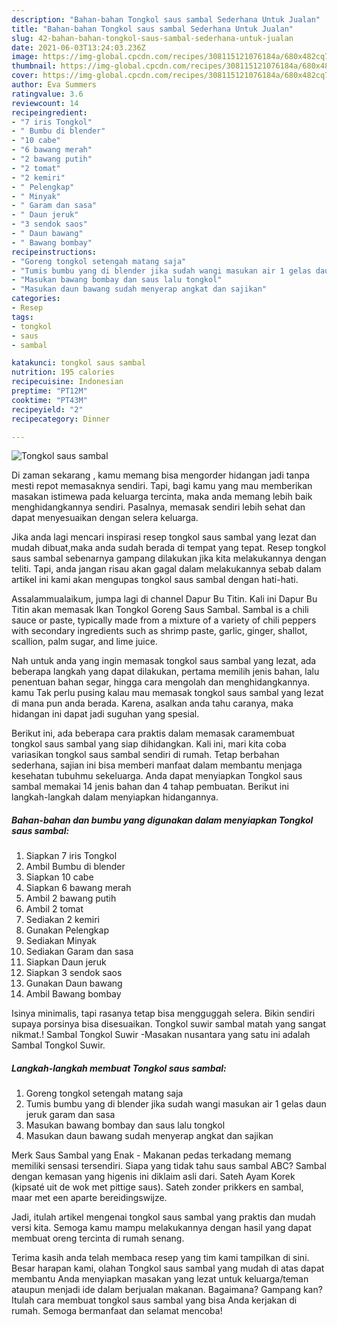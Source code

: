 ```yaml
---
description: "Bahan-bahan Tongkol saus sambal Sederhana Untuk Jualan"
title: "Bahan-bahan Tongkol saus sambal Sederhana Untuk Jualan"
slug: 42-bahan-bahan-tongkol-saus-sambal-sederhana-untuk-jualan
date: 2021-06-03T13:24:03.236Z
image: https://img-global.cpcdn.com/recipes/308115121076184a/680x482cq70/tongkol-saus-sambal-foto-resep-utama.jpg
thumbnail: https://img-global.cpcdn.com/recipes/308115121076184a/680x482cq70/tongkol-saus-sambal-foto-resep-utama.jpg
cover: https://img-global.cpcdn.com/recipes/308115121076184a/680x482cq70/tongkol-saus-sambal-foto-resep-utama.jpg
author: Eva Summers
ratingvalue: 3.6
reviewcount: 14
recipeingredient:
- "7 iris Tongkol"
- " Bumbu di blender"
- "10 cabe"
- "6 bawang merah"
- "2 bawang putih"
- "2 tomat"
- "2 kemiri"
- " Pelengkap"
- " Minyak"
- " Garam dan sasa"
- " Daun jeruk"
- "3 sendok saos"
- " Daun bawang"
- " Bawang bombay"
recipeinstructions:
- "Goreng tongkol setengah matang saja"
- "Tumis bumbu yang di blender jika sudah wangi masukan air 1 gelas daun jeruk garam dan sasa"
- "Masukan bawang bombay dan saus lalu tongkol"
- "Masukan daun bawang sudah menyerap angkat dan sajikan"
categories:
- Resep
tags:
- tongkol
- saus
- sambal

katakunci: tongkol saus sambal 
nutrition: 195 calories
recipecuisine: Indonesian
preptime: "PT12M"
cooktime: "PT43M"
recipeyield: "2"
recipecategory: Dinner

---
```



![Tongkol saus sambal](https://img-global.cpcdn.com/recipes/308115121076184a/680x482cq70/tongkol-saus-sambal-foto-resep-utama.jpg)

Di zaman  sekarang , kamu memang bisa mengorder hidangan jadi tanpa mesti repot memasaknya sendiri. Tapi, bagi kamu yang mau memberikan masakan istimewa pada keluarga tercinta, maka anda memang lebih baik menghidangkannya sendiri. Pasalnya, memasak sendiri lebih sehat dan dapat menyesuaikan dengan selera keluarga.

Jika anda lagi mencari inspirasi resep tongkol saus sambal yang lezat dan mudah dibuat,maka anda sudah berada di tempat yang tepat. Resep tongkol saus sambal  sebenarnya gampang dilakukan jika kita melakukannya dengan teliti. Tapi, anda jangan risau akan gagal dalam melakukannya 
sebab dalam artikel ini kami akan mengupas tongkol saus sambal dengan hati-hati.  

Assalammualaikum, jumpa lagi di channel Dapur Bu Titin. Kali ini Dapur Bu Titin akan memasak Ikan Tongkol Goreng Saus Sambal. Sambal is a chili sauce or paste, typically made from a mixture of a variety of chili peppers with secondary ingredients such as shrimp paste, garlic, ginger, shallot, scallion, palm sugar, and lime juice.

Nah untuk anda yang ingin memasak tongkol saus sambal yang lezat, ada beberapa langkah yang dapat dilakukan, pertama memilih jenis bahan, lalu penentuan bahan segar, hingga cara mengolah dan menghidangkannya. kamu Tak perlu pusing kalau mau memasak tongkol saus sambal yang lezat di mana pun anda berada. Karena, asalkan anda  tahu caranya, maka hidangan ini dapat jadi suguhan yang spesial.

Berikut ini, ada beberapa cara praktis  dalam memasak caramembuat tongkol saus sambal yang siap dihidangkan. Kali ini, mari kita coba variasikan tongkol saus sambal sendiri di rumah. Tetap berbahan sederhana, sajian ini bisa memberi manfaat dalam membantu menjaga kesehatan tubuhmu sekeluarga. Anda dapat menyiapkan Tongkol saus sambal memakai 14 jenis bahan dan 4 tahap pembuatan. Berikut ini langkah-langkah dalam menyiapkan hidangannya.

<!--inarticleads1-->

##### Bahan-bahan dan bumbu yang digunakan dalam menyiapkan Tongkol saus sambal:

1. Siapkan 7 iris Tongkol
1. Ambil  Bumbu di blender
1. Siapkan 10 cabe
1. Siapkan 6 bawang merah
1. Ambil 2 bawang putih
1. Ambil 2 tomat
1. Sediakan 2 kemiri
1. Gunakan  Pelengkap
1. Sediakan  Minyak
1. Sediakan  Garam dan sasa
1. Siapkan  Daun jeruk
1. Siapkan 3 sendok saos
1. Gunakan  Daun bawang
1. Ambil  Bawang bombay


Isinya minimalis, tapi rasanya tetap bisa mengguggah selera. Bikin sendiri supaya porsinya bisa disesuaikan. Tongkol suwir sambal matah yang sangat nikmat.! Sambal Tongkol Suwir -Masakan nusantara yang satu ini adalah Sambal Tongkol Suwir. 

<!--inarticleads2-->

##### Langkah-langkah membuat Tongkol saus sambal:

1. Goreng tongkol setengah matang saja
1. Tumis bumbu yang di blender jika sudah wangi masukan air 1 gelas daun jeruk garam dan sasa
1. Masukan bawang bombay dan saus lalu tongkol
1. Masukan daun bawang sudah menyerap angkat dan sajikan


Merk Saus Sambal yang Enak - Makanan pedas terkadang memang memiliki sensasi tersendiri. Siapa yang tidak tahu saus sambal ABC? Sambal dengan kemasan yang higenis ini diklaim asli dari. Sateh Ayam Korek (kipsaté uit de wok met pittige saus). Sateh zonder prikkers en sambal, maar met een aparte bereidingswijze. 

Jadi, itulah artikel mengenai  tongkol saus sambal  yang praktis dan mudah versi kita. Semoga kamu mampu melakukannya dengan hasil yang dapat membuat oreng tercinta di rumah senang. 

Terima kasih anda telah membaca resep yang tim kami tampilkan di sini. Besar harapan kami, olahan  Tongkol saus sambal yang mudah di atas dapat membantu Anda menyiapkan masakan yang lezat untuk keluarga/teman ataupun menjadi ide dalam berjualan makanan. Bagaimana? Gampang kan? Itulah cara membuat tongkol saus sambal yang bisa Anda kerjakan di rumah. Semoga bermanfaat dan selamat mencoba!

